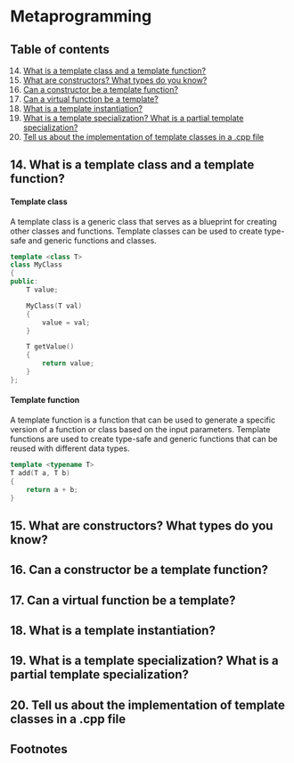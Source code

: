 # Metaprogramming

## Table of contents

14. [What is a template class and a template function?](#14-what-is-a-template-class-and-a-template-function)
15. [What are constructors? What types do you know?](#15-what-are-constructors-what-types-do-you-know)
16. [Can a constructor be a template function?](#16-can-a-constructor-be-a-template-function)
17. [Can a virtual function be a template?](#17-can-a-virtual-function-be-a-template)
18. [What is a template instantiation?](#18-what-is-a-template-instantiation)
19. [What is a template specialization? What is a partial template specialization?](#19-what-is-a-template-specialization-what-is-a-partial-template-specialization)
20. [Tell us about the implementation of template classes in a .cpp file](#20-tell-us-about-the-implementation-of-template-classes-in-a-cpp-file)

## 14. What is a template class and a template function?

#### Template class

A template class is a generic class that serves as a blueprint for creating other classes and functions. Template classes can be used to
create type-safe and generic functions and classes.

```cpp
template <class T>
class MyClass
{
public:
    T value;

    MyClass(T val)
    {
        value = val;
    }

    T getValue()
    {
        return value;
    }
};
```

#### Template function

A template function is a function that can be used to generate a specific version of a function or class based on the input parameters.
Template functions are used to create type-safe and generic functions that can be reused with different data types.

```cpp
template <typename T>
T add(T a, T b)
{
    return a + b;
}
```

## 15. What are constructors? What types do you know?

## 16. Can a constructor be a template function?

## 17. Can a virtual function be a template?

## 18. What is a template instantiation?

## 19. What is a template specialization? What is a partial template specialization?

## 20. Tell us about the implementation of template classes in a .cpp file

## Footnotes
